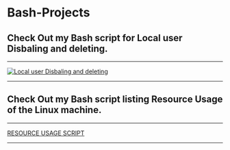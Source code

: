 # Bash-Projects


## Check Out my Bash script for Local user Disbaling and deleting.
---

[![Local user Disbaling and deleting](https://github.com/user-attachments/assets/84246faf-04fb-4c23-9f2d-41d75ce0e1d4)](User-Related/README.md)


---

## Check Out my Bash script listing Resource Usage of the Linux machine.

---

[RESOURCE USAGE SCRIPT](https://github.com/mtptisid/Bash-Projects/tree/master/RESOURCES)


---
